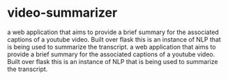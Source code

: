 # video-summarizer
a web application that aims to provide a brief summary for the associated captions of a youtube video. Built over flask this is an instance of NLP that is being used to summarize the transcript.
a web application that aims to provide a brief summary for the associated captions of a youtube video. Built over flask this is an instance of NLP that is being used to summarize the transcript.
